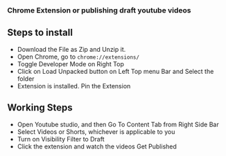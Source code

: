 ### Chrome Extension or publishing draft youtube videos

## Steps to install

- Download the File as Zip and Unzip it.
- Open Chrome, go to `chrome://extensions/`
- Toggle Developer Mode on Right Top
- Click on Load Unpacked button on Left Top menu Bar and Select the folder
- Extension is installed. Pin the Extension

## Working Steps

- Open Youtube studio, and then Go To Content Tab from Right Side Bar
- Select Videos or Shorts, whichever is applicable to you
- Turn on Visibility Filter to Draft
- Click the extension and watch the videos Get Published
